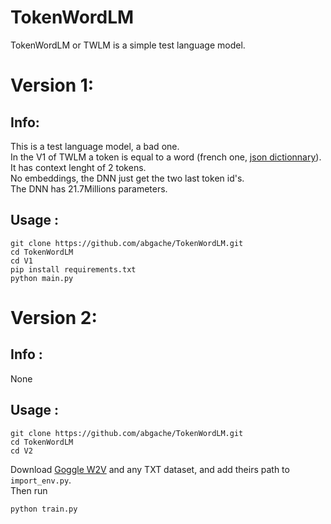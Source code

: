 # TokenWordLM  
TokenWordLM or TWLM is a simple test language model.  
# Version 1:  
## Info:  
This is a test language model, a bad one.  
In the V1 of TWLM a token is equal to a word (french one, [json dictionnary](https://github.com/words/an-array-of-french-words)).  
It has context lenght of 2 tokens.  
No embeddings, the DNN just get the two last token id's.  
The DNN has 21.7Millions parameters.  
## Usage :
```batch
git clone https://github.com/abgache/TokenWordLM.git
cd TokenWordLM
cd V1
pip install requirements.txt
python main.py
```
# Version 2:  
## Info :  
None  
## Usage :  
```batch
git clone https://github.com/abgache/TokenWordLM.git
cd TokenWordLM
cd V2
```
Download [Goggle W2V](https://huggingface.co/LoganKilpatrick/GoogleNews-vectors-negative300/blob/main/GoogleNews-vectors-negative300.bin.gz) and any TXT dataset, and add theirs path to ``import_env.py``.  
Then run 
```batch
python train.py
```
